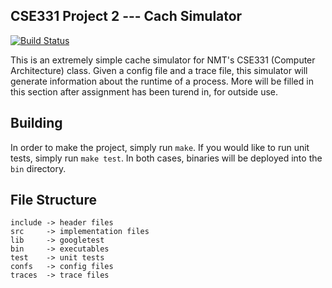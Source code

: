 CSE331 Project 2 --- Cach Simulator
-----------------------------------
[![Build Status](https://magnum.travis-ci.com/izzycecil/cse331-project2.svg?token=D8UDof62FHzPoKtHhJjk&branch=master)](https://magnum.travis-ci.com/izzycecil/cse331-project2)

This is an extremely simple cache simulator for NMT's CSE331 (Computer
  Architecture) class. Given a config file and a trace file, this simulator
  will generate information about the runtime of a process. More will be
  filled in this section after assignment has been turend in, for outside
  use.


Building
---------
In order to make the project, simply run `make`. If you would like to run unit
tests, simply run `make test`. In both cases, binaries will be deployed into 
the `bin` directory.

File Structure
--------------
```
include -> header files
src     -> implementation files
lib     -> googletest
bin     -> executables
test    -> unit tests
confs   -> config files
traces  -> trace files
```
